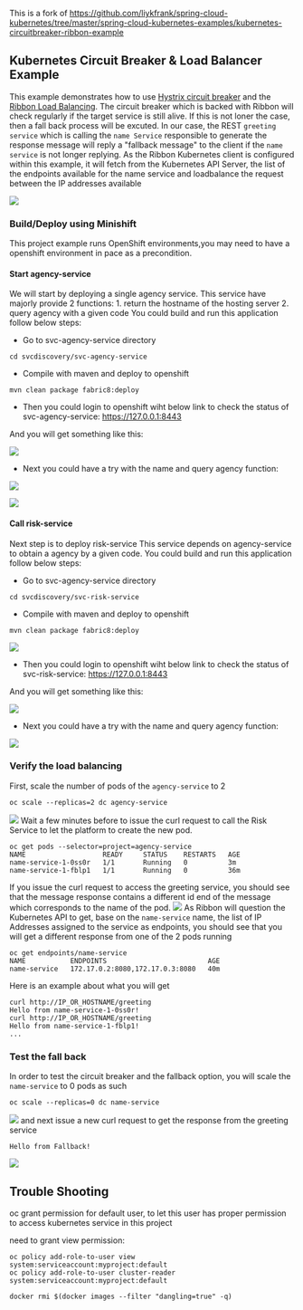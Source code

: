 This is a fork of https://github.com/liykfrank/spring-cloud-kubernetes/tree/master/spring-cloud-kubernetes-examples/kubernetes-circuitbreaker-ribbon-example
## Kubernetes Circuit Breaker & Load Balancer Example

This example demonstrates how to use [Hystrix circuit breaker](https://martinfowler.com/bliki/CircuitBreaker.html) and the [Ribbon Load Balancing](http://microservices.io/patterns/client-side-discovery.html). The circuit breaker which is backed with Ribbon will check regularly if the target service is still alive. If this is not loner the case, then a fall back process will be excuted. In our case, the REST `greeting service` which is calling the `name Service` responsible to generate the response message will reply a "fallback message" to the client if the `name service` is not longer replying.
As the Ribbon Kubernetes client is configured within this example, it will fetch from the Kubernetes API Server, the list of the endpoints available for the name service and loadbalance the request between the IP addresses available

![](images/svclb.png?raw=true)

### Build/Deploy using Minishift

This project example runs OpenShift environments,you may need to have a openshift environment in pace as a precondition.
#### Start agency-service
We will start by deploying a single agency service. This service have majorly provide 2 functions: 1. return the hostname of the hosting server 2. query agency with a given code
You could build and run this application follow below  steps:
- Go to svc-agency-service directory

```
cd svcdiscovery/svc-agency-service

```

- Compile with maven and deploy to openshift

```
mvn clean package fabric8:deploy
```


- Then you could login to openshift wiht below link to check the status of svc-agency-service:
https://127.0.0.1:8443

And you will get something like this:

![](images/svc-agency.png?raw=true)


- Next you could have a try with the name and query agency function:

![](images/svc-agency-name.png?raw=true)

![](images/svc-agency-query.png?raw=true)

#### Call risk-service
Next step is to deploy risk-service
This service depends on agency-service to obtain a agency by a given code.
You could build and run this application follow below  steps:
- Go to svc-agency-service directory

```
cd svcdiscovery/svc-risk-service

```

- Compile with maven and deploy to openshift

```
mvn clean package fabric8:deploy
```

![](images/risk-mvn.png?raw=true)


- Then you could login to openshift wiht below link to check the status of svc-risk-service:
https://127.0.0.1:8443

And you will get something like this:

![](images/risk-oc.png?raw=true)


- Next you could have a try with the name and query agency function:

![](images/risk1.png?raw=true)


### Verify the load balancing

First, scale the number of pods of the `agency-service` to 2

```
oc scale --replicas=2 dc agency-service
```
![](images/agency-pods.png?raw=true)
Wait a few minutes before to issue the curl request to call the Risk Service to let the platform to create the new pod.

```
oc get pods --selector=project=agency-service
NAME                   READY     STATUS    RESTARTS   AGE
name-service-1-0ss0r   1/1       Running   0          3m
name-service-1-fblp1   1/1       Running   0          36m
```

If you issue the curl request to access the greeting service, you should see that the message response
contains a different id end of the message which corresponds to the name of the pod.
![](images/loadbalance.gif?raw=true)
As Ribbon will question the Kubernetes API to get, base on the `name-service` name, the list of IP Addresses assigned to the service as endpoints,
you should see that you will get a different response from one of the 2 pods running

```
oc get endpoints/name-service
NAME           ENDPOINTS                         AGE
name-service   172.17.0.2:8080,172.17.0.3:8080   40m
```

Here is an example about what you will get

```
curl http://IP_OR_HOSTNAME/greeting
Hello from name-service-1-0ss0r!
curl http://IP_OR_HOSTNAME/greeting
Hello from name-service-1-fblp1!
...
```

### Test the fall back

In order to test the circuit breaker and the fallback option, you will scale the `name-service` to 0 pods as such

```
oc scale --replicas=0 dc name-service
```
![](images/agency-shutdown.png?raw=true)
and next issue a new curl request to get the response from the greeting service

```
Hello from Fallback!
```

![](images/risk-fallback.png?raw=true)


## Trouble Shooting
oc grant permission for default user, to let this user has proper permission to access kubernetes service in this project

need to grant view permission:
```
oc policy add-role-to-user view system:serviceaccount:myproject:default
oc policy add-role-to-user cluster-reader system:serviceaccount:myproject:default

docker rmi $(docker images --filter "dangling=true" -q)
 
```

